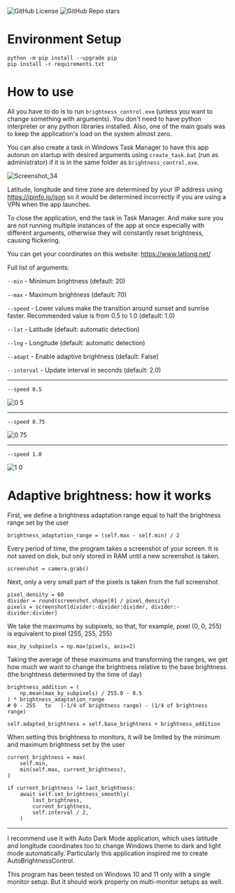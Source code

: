 <div align="left">
  <img alt="GitHub License" src="https://img.shields.io/github/license/MishaGalin/AutoBrightnessControl">
  <img alt="GitHub Repo stars" src="https://img.shields.io/github/stars/MishaGalin/AutoBrightnessControl">
</div>

# Environment Setup

```
python -m pip install --upgrade pip
pip install -r requirements.txt
```

# How to use

All you have to do is to run ```brightness_control.exe``` (unless you want to change something with arguments). You don't need to have python interpreter or any python libraries installed. Also, one of the main goals was to keep the application's load on the system almost zero.

You can also create a task in Windows Task Manager to have this app autorun on startup with desired arguments using ```create_task.bat``` (run as administrator) if it is in the same folder as ```brightness_control.exe```.

![Screenshot_34](https://github.com/user-attachments/assets/f443c976-2ccb-4e1a-8494-9b65a1324d61)

Latitude, longitude and time zone are determined by your IP address using https://ipinfo.io/json so it would be determined incorrectly if you are using a VPN when the app launches.

To close the application, end the task in Task Manager. And make sure you are not running multiple instances of the app at once especially with different arguments, otherwise they will constantly reset brightness, causing flickering.

You can get your coordinates on this website: https://www.latlong.net/

Full list of arguments:

```--min``` - Minimum brightness (default: 20)

```--max``` - Maximum brightness (default: 70)

```--speed``` - Lower values make the transition around sunset and sunrise faster. Recommended value is from 0.5 to 1.0 (default: 1.0)

```--lat``` - Latitude (default: automatic detection)

```--lng``` - Longitude (default: automatic detection)

```--adapt``` - Enable adaptive brightness (default: False)

```--interval``` - Update interval in seconds (default: 2.0)

---

```
--speed 0.5
```
![0 5](https://github.com/user-attachments/assets/d5e40796-5f55-4bdf-9441-119b854e05ff)

---

```
--speed 0.75
```
![0 75](https://github.com/user-attachments/assets/57bc00d4-cccc-461d-beef-124dccc6212a)

---

```
--speed 1.0
```

![1 0](https://github.com/user-attachments/assets/41ed7861-4ef0-436b-bdfa-e57a4e782130)

# Adaptive brightness: how it works

First, we define a brightness adaptation range equal to half the brightness range set by the user

```
brightness_adaptation_range = (self.max - self.min) / 2
```

Every period of time, the program takes a screenshot of your screen. It is not saved on disk, but only stored in RAM until a new screenshot is taken.

```
screenshot = camera.grab()
```

Next, only a very small part of the pixels is taken from the full screenshot

```
pixel_density = 60
divider = round(screenshot.shape[0] / pixel_density)
pixels = screenshot[divider:-divider:divider, divider:-divider:divider]
```

We take the maximums by subpixels, so that, for example, pixel (0, 0, 255) is equivalent to pixel (255, 255, 255)

```
max_by_subpixels = np.max(pixels, axis=2)
```

Taking the average of these maximums and transforming the ranges, we get how much we want to change the brightness relative to the base brightness (the brightness determined by the time of day)

```
brightness_addition = (
    np.mean(max_by_subpixels) / 255.0 - 0.5
) * brightness_adaptation_range
# 0 - 255   to   (-1/4 of brightness range) - (1/4 of brightness range)

self.adapted_brightness = self.base_brightness + brightness_addition
```

When setting this brightness to monitors, it will be limited by the minimum and maximum brightness set by the user

```
current_brightness = max(
    self.min,
    min(self.max, current_brightness),
)

if current_brightness != last_brightness:
    await self.set_brightness_smoothly(
        last_brightness,
        current_brightness,
        self.interval / 2,
    )
```

---

I recommend use it with Auto Dark Mode application, which uses latitude and longitude coordinates too to change Windows theme to dark and light mode automatically. Particularly this application inspired me to create AutoBrightnessControl.

This program has been tested on Windows 10 and 11 only with a single monitor setup. But it should work properly on multi-monitor setups as well.
